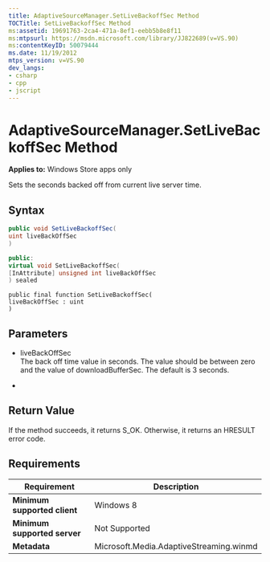 ```yaml
---
title: AdaptiveSourceManager.SetLiveBackoffSec Method
TOCTitle: SetLiveBackoffSec Method
ms:assetid: 19691763-2ca4-471a-8ef1-eebb5b8e8f11
ms:mtpsurl: https://msdn.microsoft.com/library/JJ822689(v=VS.90)
ms:contentKeyID: 50079444
ms.date: 11/19/2012
mtps_version: v=VS.90
dev_langs:
- csharp
- cpp
- jscript
---
```


# AdaptiveSourceManager.SetLiveBackoffSec Method

**Applies to:** Windows Store apps only

Sets the seconds backed off from current live server time.

## Syntax

```csharp
public void SetLiveBackoffSec(
uint liveBackOffSec
)
```

```cpp
public:
virtual void SetLiveBackoffSec(
[InAttribute] unsigned int liveBackOffSec
) sealed
```

```jscript
public final function SetLiveBackoffSec(
liveBackOffSec : uint
)
```

## Parameters

  - liveBackOffSec  
    The back off time value in seconds. The value should be between zero and the value of downloadBufferSec. The default is 3 seconds.

  -  

## Return Value

If the method succeeds, it returns S\_OK. Otherwise, it returns an HRESULT error code.

## Requirements

|Requirement|Description|
|--- |--- |
|**Minimum supported client**|Windows 8|
|**Minimum supported server**|Not Supported|
|**Metadata**|Microsoft.Media.AdaptiveStreaming.winmd|
